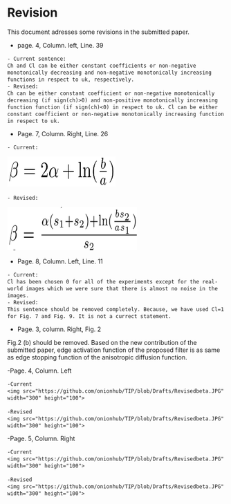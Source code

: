 # Revision
This document adresses some revisions in the submitted paper.
- page. 4, Column. left, Line. 39
```
- Current sentence:
Ch and Cl can be either constant coefficients or non-negative monotonically decreasing and non-negative monotonically increasing functions in respect to uk, respectively.
- Revised:
Ch can be either constant coefficient or non-negative monotonically decreasing (if sign(ch)>0) and non-positive monotonically increasing function function (if sign(ch)<0) in respect to uk. Cl can be either constant coefficient or non-negative monotonically increasing function in respect to uk.
```
- Page. 7, Column. Right, Line. 26
```
- Current:
```
<img src="https://github.com/onionhub/TIP/blob/Drafts/Currentbeta.JPG" width="250" height="70">

```
- Revised:
```
<img src="https://github.com/onionhub/TIP/blob/Drafts/Revisedbeta.JPG" width="300" height="100">

- Page. 8, Column. Left, Line. 11
```
- Current:
Cl has been chosen 0 for all of the experiments except for the real-world images which we were sure that there is almost no noise in the images.
- Revised:
This sentence should be removed completely. Because, we have used Cl=1 for Fig. 7 and Fig. 9. It is not a currect statement.
```
- Page. 3, column. Right, Fig. 2

Fig.2 (b) should be removed.  Based on the new contribution of the submitted paper, edge activation function of the proposed filter is as same as edge stopping function of the anisotropic diffusion function. 

-Page. 4, Column. Left
```
-Current
<img src="https://github.com/onionhub/TIP/blob/Drafts/Revisedbeta.JPG" width="300" height="100">

-Revised
<img src="https://github.com/onionhub/TIP/blob/Drafts/Revisedbeta.JPG" width="300" height="100">

```

-Page. 5, Column. Right
```
-Current
<img src="https://github.com/onionhub/TIP/blob/Drafts/Revisedbeta.JPG" width="300" height="100">

-Revised
<img src="https://github.com/onionhub/TIP/blob/Drafts/Revisedbeta.JPG" width="300" height="100">
